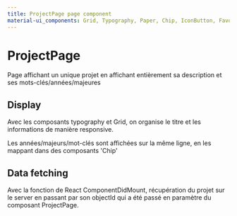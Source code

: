 ```yaml
---
title: ProjectPage page component
material-ui_components: Grid, Typography, Paper, Chip, IconButton, FavoriteIcon, ToolTip, WithStyles
---
```


# ProjectPage

Page affichant un unique projet en affichant entièrement sa description et ses mots-clés/années/majeures

## Display

Avec les composants typography et Grid, on organise le titre et les informations de manière responsive.

Les années/majeurs/mot-clés sont affichées sur la même ligne, en les mappant dans des composants 'Chip'

## Data fetching

Avec la fonction de React ComponentDidMount, récupération du projet sur le server en passant par son objectId qui a été passé en paramètre du composant ProjectPage. 
